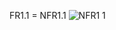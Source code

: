 FR1.1 = NFR1.1
![NFR1 1](https://user-images.githubusercontent.com/78159992/191013299-25225d70-491f-4bee-8002-aa4efc23ad82.jpg)

